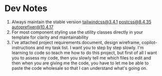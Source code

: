 # Dev Notes

1. Always maintain the stable version tailwindcss@3.4.1 postcss@8.4.35 autoprefixer@10.4.17
2. For most component styling use the utility classes directly in your template for clarity and maintainability 
3. I've attached  project requirements document, design wireframe, copilot-instructions and my task list. I want you to step by step slowly. I'm learning to code so teach me how to do this project, but first of all I want you to assess my code, then you slowly tell me which files to edit and then when you are giving me the code, you have to let me be able to paste the code wholesale so that I can understand what's going on.
